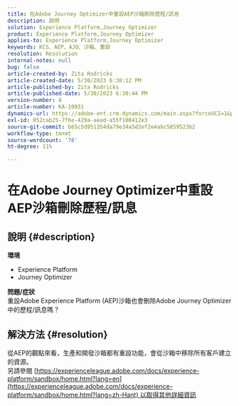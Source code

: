 ```yaml
---
title: 在Adobe Journey Optimizer中重設AEP沙箱刪除歷程/訊息
description: 說明
solution: Experience Platform,Journey Optimizer
product: Experience Platform,Journey Optimizer
applies-to: Experience Platform,Journey Optimizer
keywords: KCS、AEP、AJO、沙箱、重設
resolution: Resolution
internal-notes: null
bug: false
article-created-by: Zita Rodricks
article-created-date: 5/30/2023 6:30:12 PM
article-published-by: Zita Rodricks
article-published-date: 5/30/2023 6:30:44 PM
version-number: 4
article-number: KA-19931
dynamics-url: https://adobe-ent.crm.dynamics.com/main.aspx?forceUCI=1&pagetype=entityrecord&etn=knowledgearticle&id=297e2603-18ff-ed11-8f6e-6045bd006b25
exl-id: 052cab25-7f6e-429a-aead-a55f100412e3
source-git-commit: b65c5d951354da79e34a5d2ef2e4abc5859523b2
workflow-type: tm+mt
source-wordcount: '78'
ht-degree: 11%

---
```


# 在Adobe Journey Optimizer中重設AEP沙箱刪除歷程/訊息

## 說明 {#description}

<b>環境</b>
- Experience Platform
- Journey Optimizer

<b>問題/症狀</b><br>重設Adobe Experience Platform (AEP)沙箱也會刪除Adobe Journey Optimizer中的歷程/訊息嗎？

## 解決方法 {#resolution}

從AEP的觀點來看，生產和開發沙箱都有重設功能，會從沙箱中移除所有客戶建立的資源。<br>
另請參閱 [https://experienceleague.adobe.com/docs/experience-platform/sandbox/home.html?lang=en](https://experienceleague.adobe.com/docs/experience-platform/sandbox/home.html?lang=zh-Hant) 以取得其他詳細資訊
